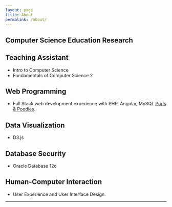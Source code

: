 ```yaml
---
layout: page
title: About
permalink: /about/
---
```


## Computer Science Education Research

## Teaching Assistant

* Intro to Computer Science
* Fundamentals of Computer Science 2

## Web Programming

* Full Stack web development experience with PHP, Angular, MySQL
[Purls & Poodles](http://webdev.cs.umt.edu/~jr204995/).

## Data Visualization  
* D3.js

## Database Security
* Oracle Database 12c

## Human-Computer Interaction

* User Experience and User Interface Design.



---

